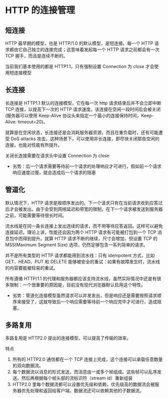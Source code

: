 # HTTP 的连接管理

## 短连接

HTTP 最早期的模型，也是 HTTP/1.0 的默认模型，是短连接。每一个 HTTP 请求都由它自己独立的连接完成；这意味着发起每一个 HTTP 请求之前都会有一次 TCP 握手，而且是连续不断的。

当前我们基本使用的都是 HTTP1.1，只有强制设置 Connection 为 close 才会使用短连接模型

## 长连接

长连接是 HTTP1.1 默认的连接模型，它在每一次 http 请求结束后并不会立即中断 TCP 连接，以提高下一次的 HTTP 请求速度。该连接在空闲一段时间后会被关闭(服务器可以使用 Keep-Alive 协议头来指定一个最小的连接保持时间，Keep-Alive: timeout=20)。

就算是在空闲状态，长连接还是会消耗服务器资源，而且在重负载时，还有可能遭受 DoS attacks 攻击。这种场景下，可以使用非长连接，即尽快关闭那些空闲的连接，也能对性能有所提升。

关闭长连接需要在请求头中设置 Connection 为 close

- 劣势：后一个请求需要等待前一个请求的处理响应才可进行，假如前一个请求响应速度过慢，就会造成后一个请求的阻塞

## 管道化

默认情况下，HTTP 请求是按顺序发出的。下一个请求只有在当前请求收到应答过后才会被发出。由于会受到网络延迟和带宽的限制，在下一个请求被发送到服务器之前，可能需要等待很长时间。

流水线是在同一条长连接上发出连续的请求，而不用等待应答返回。这样可以避免连接延迟。理论上讲，性能还会因为两个 HTTP 请求有可能被打包到一个 TCP 消息包中而得到提升。就算 HTTP 请求不断的继续，尺寸会增加，但设置 TCP 的 MSS(Maximum Segment Size) 选项，仍然足够包含一系列简单的请求。

并不是所有类型的 HTTP 请求都能用到流水线：只有 idempotent 方式，比如 GET、HEAD、PUT 和 DELETE 能够被安全的重试：如果有故障发生时，流水线的内容要能被轻易的重试。

所有遵循 HTTP/1.1 的代理和服务器都应该支持流水线，虽然实际情况中还是有很多限制：一个很重要的原因是，目前没有现代浏览器默认启用这个特性。

- 劣势：管道化连接模型虽然请求可以并发发出，但是响应还是需要按照请求顺序来接受了，这就导致后一个响应需要等待前一个响应完毕才可进行，造成阻塞。

## 多路复用

多路复用是 HTTP2.0 提出的连接模型，可以提高了传输的效率。

特点

1. 所有的 HTTP2.0 通信都在一个 TCP 连接上完成，这个连接可以承载任意数量的双向数据流。
2. 每个数据流以消息的形式发送，而消息由一或多个帧组成。这些帧可以乱序发送，然后再根据每个帧头部的流标识符（stream id）重新组装
3. HTTP2.0 里每个数据流都可以设置优先级和依赖，优先级高的数据流会被服务器优先处理和返回给客户端，数据流还可以依赖其他的子数据流。
